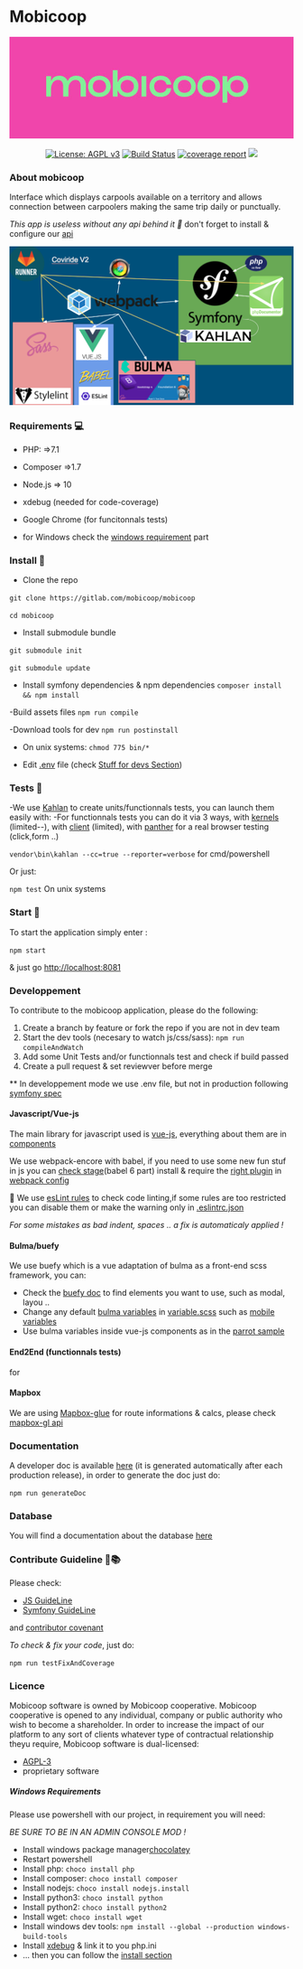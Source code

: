 ﻿Mobicoop
=======

![Logo mobicoop](logo.jpg)

<p align="center">
  <a href="https://www.gnu.org/licenses/agpl-3.0" ><img alt="License: AGPL v3" src="https://img.shields.io/badge/License-AGPL%20v3-blue.svg"/></a>
  <a href="https://gitlab.com/mobicoop/mobicoop/-/jobs"><img alt="Build Status" src="https://gitlab.com/mobicoop/mobicoop/badges/master/build.svg"></a>
  <a href="https://gitlab.com/mobicoop/mobicoop/commits/master"><img alt="coverage report" src="https://gitlab.com/mobicoop/mobicoop/badges/master/coverage.svg" /></a>
  <a href="https://ci.appveyor.com/project/MatthD/mobicoop/branch/master"><img src="https://ci.appveyor.com/api/projects/status/lxrhumbiss1s084h/branch/dev?svg=true"></a>
</p>

### About mobicoop

Interface which displays carpools available on a territory and allows connection between carpoolers making the same trip daily or punctually.

*This app is useless without any api behind it 🤯* don't forget to install & configure our [api](https://gitlab.com/mobicoop/mobicoop-api)

![Technos used](public/tech.png)

### Requirements 💻

- PHP: =>7.1
- Composer =>1.7
- Node.js => 10
- xdebug (needed for code-coverage)
- Google Chrome (for funcitonnals tests)

- for Windows check the [windows requirement](#windows-requirements) part

### Install 🤖

- Clone the repo

`git clone https://gitlab.com/mobicoop/mobicoop`

`cd mobicoop`

- Install submodule bundle

`git submodule init`

`git submodule update`

- Install symfony dependencies & npm dependencies
`composer install && npm install`

-Build assets files 
`npm run compile`

-Download tools for dev 
`npm run postinstall`

- On unix systems: `chmod 775 bin/*`

- Edit [.env](.env) file (check [Stuff for devs Section](#stuff-for-devs))



### Tests 🎰

-We use [Kahlan](https://kahlan.github.io/docs/) to create units/functionnals tests, you can launch them easily with:
-For functionnals tests you can do it via 3 ways, with [kernels](https://api.symfony.com/4.1/Symfony/Component/HttpKernel/Kernel.html) (limited--), with [client](https://api.symfony.com/4.1/Symfony/Component/HttpKernel/Client.html) (limited), with [panther](https://github.com/symfony/panther) for a real browser testing (click,form ..)

`vendor\bin\kahlan --cc=true --reporter=verbose` for cmd/powershell

Or just:

`npm test` On unix systems


### Start 🚀

To start the application simply enter :

`npm start`

& just go [http://localhost:8081](http://localhost:8001) 


### Developpement

To contribute to the mobicoop application, please do the following:

1. Create a branch by feature or fork the repo if you are not in dev team
2. Start the dev tools (necesary to watch js/css/sass):
	`npm run compileAndWatch`
3. Add some Unit Tests and/or functionnals test and check if build passed
4. Create a pull request & set reviewver before merge

** In developpement mode we use .env file, but not in production following [symfony spec](https://symfony.com/doc/current/deployment.html#common-post-deployment-tasks)

#### Javascript/Vue-js

The main library for javascript used is [vue-js](https://fr.vuejs.org/index.html), everything about them are in [components](assets/js/components)

We use webpack-encore with babel, if you need to use some new fun stuf in js you can [check stage](http://kangax.github.io/compat-table/esnext/)(babel 6 part) install & require the [right plugin](https://babeljs.io/docs/en/6.26.3/plugins) in [webpack config](webpack.config.js)

💄 We use [esLint rules](https://eslint.org/docs/rules/) to check code linting,if some rules are too restricted you can disable them or make the warning only in [.eslintrc.json](.eslintrc.json)

*For some mistakes as bad indent, spaces .. a fix is automaticaly applied !*

#### Bulma/buefy

We use buefy which is a vue adaptation of bulma as a front-end scss framework, you can:

- Check the [buefy doc](https://buefy.github.io/documentation/layout) to find elements you want to use, such as modal, layou ..
- Change any default [bulma variables](https://bulma.io/documentation/customize/variables/) in [variable.scss](assets/css/_variables.scss) such as [mobile variables](https://bulma.io/documentation/overview/responsiveness/#variables)
- Use bulma variables inside vue-js components as in the [parrot sample](assets/js/components/Parrot.vue)

#### End2End (functionnals tests)
for 


#### Mapbox

We are using [Mapbox-glue](https://www.npmjs.com/package/mapbox-gl-vue#setup) for route informations & calcs, please check [mapbox-gl api](https://www.mapbox.com/mapbox-gl-js/api/)


### Documentation

A developer doc is available [here](https://mobicoop.gitlab.io/mobicoop/build/doc) (it is generated automatically after each production release), in order to generate the doc just do:

`npm run generateDoc`


### Database

You will find a documentation about the database [here](https://mobicoop.gitlab.io/mobicoop/database/)



### Contribute Guideline 📖📚

Please check:

- [JS GuideLine](https://github.com/airbnb/javascript#whitespace) 
- [Symfony GuideLine](https://symfony.com/doc/current/contributing/code/standards.html)

and [contributor covenant](https://www.contributor-covenant.org)

*To check & fix your code*, just do:

`npm run testFixAndCoverage`


### Licence
Mobicoop software is owned by Mobicoop cooperative. Mobicoop cooperative is opened to any individual, company or public authority who wish to become a shareholder.
In order to increase the impact of our platform to any sort of clients whatever type of contractual relationship theyu require, Mobicoop software is dual-licensed:
 - [AGPL-3](https://www.gnu.org/licenses/agpl-3.0)
 - proprietary software



##### Windows Requirements

Please use powershell with our project, in requirement you will need:

*BE SURE TO BE IN AN ADMIN CONSOLE MOD !*

- Install windows package manager[chocolatey](https://chocolatey.org/install)
- Restart powershell
- Install php: `choco install php`
- Install composer: `choco install composer`
- Install nodejs: `choco install nodejs.install`
- Install python3: `choco install python`
- Install python2: `choco install python2`
- Install wget: `choco install wget`
- Install windows dev tools: `npm install --global --production windows-build-tools`
- Install [xdebug](https://burhandodhy.me/2017/08/29/how-to-install-xdebug-on-windows/) & link it to you php.ini 
- ... then you can follow the [install section](#install)

